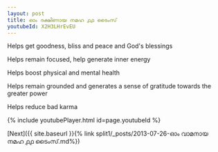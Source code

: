 ```yaml
---
layout: post
title: ഓം ദക്ഷിണായ നമഹ ൧൧ ടൈംസ്
youtubeId: X2H3LHrEvEU
---
```

 
 
Helps get goodness, bliss and peace and God's blessings
 
Helps remain focused, help generate inner energy 
 
Helps boost physical and mental health 
 
Helps remain grounded and generates a sense of gratitude towards the greater power 
 
Helps reduce bad karma
 
 
 
 


{% include youtubePlayer.html id=page.youtubeId %}
 
[Next]({{ site.baseurl }}{% link  split1/_posts/2013-07-26-ഓം വാമനായ നമഹ ൧൧ ടൈംസ്.md%})
 
